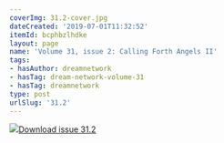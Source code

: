 ```yaml
---
coverImg: 31.2-cover.jpg
dateCreated: '2019-07-01T11:32:52'
itemId: bcphbzlhdke
layout: page
name: 'Volume 31, issue 2: Calling Forth Angels II'
tags:
- hasAuthor: dreamnetwork
- hasTag: dream-network-volume-31
- hasTag: dreamnetwork
type: post
urlSlug: '31.2'
---
```

<img class="card-journal-img" src="../images/31.2-rect.jpg"/><a href="../files/pdfs/Volume_31/31.2_angels_II.pdf" download="">Download issue 31.2</a>